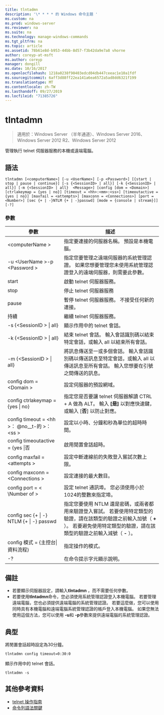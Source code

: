```yaml
---
title: tlntadmn
description: '\* * * * 的 Windows 命令主題 '
ms.custom: na
ms.prod: windows-server
ms.reviewer: na
ms.suite: na
ms.technology: manage-windows-commands
ms.tgt_pltfrm: na
ms.topic: article
ms.assetid: 78b61e8d-b953-44bb-8d57-f3b42da9e7a8 vhorne
author: coreyp-at-msft
ms.author: coreyp
manager: dongill
ms.date: 10/16/2017
ms.openlocfilehash: 1218a0238f90403edcd04db447ceeac1e10a1fdf
ms.sourcegitcommit: 6aff3d88ff22ea141a6ea6572a5ad8dd6321f199
ms.translationtype: MT
ms.contentlocale: zh-TW
ms.lasthandoff: 09/27/2019
ms.locfileid: "71385726"
---
```

# <a name="tlntadmn"></a>tlntadmn

>適用於：Windows Server （半年通道）、Windows Server 2016、Windows Server 2012 R2、Windows Server 2012

管理執行 telnet 伺服器服務的本機或遠端電腦。   
## <a name="syntax"></a>語法  
```  
tlntadmn [<computerName>] [-u <UserName>] [-p <Password>] [{start | stop | pause | continue}] [-s {<SessionID> | all}] [-k {<SessionID> | all}] [-m {<SessionID> | all}  <Message>] [config [dom = <Domain>] [ctrlakeymap = {yes | no}] [timeout = <hh>:<mm>:<ss>] [timeoutactive = {yes | no}] [maxfail = <attempts>] [maxconn = <Connections>] [port = <Number>] [sec {+ | -}NTLM {+ | -}passwd] [mode = {console | stream}]] [-?]  
```  
### <a name="parameters"></a>參數  

|                   參數                    |                                                                                                                                                       描述                                                                                                                                                        |
|------------------------------------------------|--------------------------------------------------------------------------------------------------------------------------------------------------------------------------------------------------------------------------------------------------------------------------------------------------------------------------|
|                \<computerName >                 |                                                                                                                    指定要連接的伺服器名稱。 預設是本機電腦。                                                                                                                    |
|         -u \<UserName >-p \<Password >          |                                                指定您要管理之遠端伺服器的系統管理認證。 如果您想要管理您未使用系統管理認證登入的遠端伺服器，則需要此參數。                                                |
|                     start                      |                                                                                                                                            啟動 telnet 伺服器服務。                                                                                                                                             |
|                      stop                      |                                                                                                                                             停止 telnet 伺服器服務                                                                                                                                              |
|                     pause                      |                                                                                                                          暫停 telnet 伺服器服務。 不接受任何新的連接。                                                                                                                          |
|                    持續                    |                                                                                                                                            繼續 telnet 伺服器服務。                                                                                                                                            |
|          -s {\<SessionID > &#124; all}          |                                                                                                                                             顯示作用中的 telnet 會話。                                                                                                                                             |
|          -k {\<SessionID > &#124; all}          |                                                                                                        結束 telnet 會話。 輸入會話識別碼以結束特定會話，或輸入 all 以結束所有會話。                                                                                                         |
|    -m {\<SessionID > &#124; all} <Message>     |                                                   將訊息傳送至一或多個會話。 輸入會話識別碼以傳送訊息至特定會話，或輸入 all 以傳送訊息至所有會話。 輸入您想要在引號之間傳送的訊息。                                                   |
|             config dom = \<Domain >             |                                                                                                                                      設定伺服器的預設網域。                                                                                                                                       |
|      config ctrlakeymap = {yes &#124; no}      |                                                                                     指定您是否要讓 telnet 伺服器解讀 CTRL + A 做為 ALT。 輸入 **[是]** 以對應快速鍵，或輸入 [**否**] 以防止對應。                                                                                     |
|       config timeout = \<hh >： @no__t-的 >： \<ss >       |                                                                                                                                 設定以小時、分鐘和秒為單位的超時時間。                                                                                                                                 |
|     config timeoutactive = {yes &#124;否      |                                                                                                                                            啟用閒置會話超時。                                                                                                                                             |
|          config maxfail = \<attempts >          |                                                                                                                          設定中斷連線前的失敗登入嘗試次數上限。                                                                                                                          |
|        config maxconn = \<Connections >         |                                                                                                                                         設定連接的最大數目。                                                                                                                                          |
|            config port = < \Number of >             |                                                                                                                    設定 telnet 通訊埠。 您必須使用小於1024的整數來指定埠。                                                                                                                    |
| config sec {+ &#124; -} NTLM {+ &#124; -} passwd | 指定您要使用 NTLM 還是密碼，或兩者都用來驗證登入嘗試。 若要使用特定類型的驗證，請在該類型的驗證之前輸入加號（ **+** ）。 若要避免使用特定類型的驗證，請在該類型的驗證之前輸入減號（ **-** ）。 |
|     config 模式 = {主控台&#124;資料流程}      |                                                                                                                                             指定操作的模式。                                                                                                                                             |
|                       -?                       |                                                                                                                                           在命令提示字元顯示說明。                                                                                                                                           |

## <a name="remarks"></a>備註  
-   若要顯示伺服器設定，請輸入**tlntadmn** ，而不需要任何參數。  
-   若要使用**tlntadmn**命令，您必須使用系統管理認證登入本機電腦。 若要管理遠端電腦，您也必須提供遠端電腦的系統管理認證。 若要這麼做，您可以使用同時具有本機電腦和遠端電腦系統管理認證的帳戶登入本機電腦。 如果您無法使用這個方法，您可以使用 **-u**和 **-p**參數來提供遠端電腦的系統管理認證。  

## <a name="BKMK_Examples"></a>典型  
將閒置會話超時設定為30分鐘。  
```  
tlntadmn config timeout=0:30:0  
```  
顯示作用中的 telnet 會話。  
```  
tlntadmn -s  
```  

## <a name="additional-references"></a>其他參考資料  
-   [telnet 操作指南](https://technet.microsoft.com/library/cc753164(v=ws.10).aspx)  
-   [命令列語法關鍵](command-line-syntax-key.md)  
